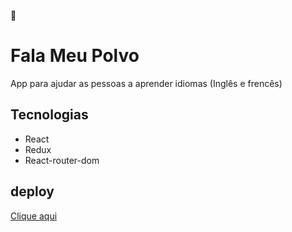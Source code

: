 :octopus:
# Fala Meu Polvo
App para ajudar as pessoas a aprender idiomas (Inglês e frencês)

## Tecnologias
* React
* Redux
* React-router-dom

## deploy
[Clique aqui](https://abraaovilanova.github.io/fala-meu-polvo)


